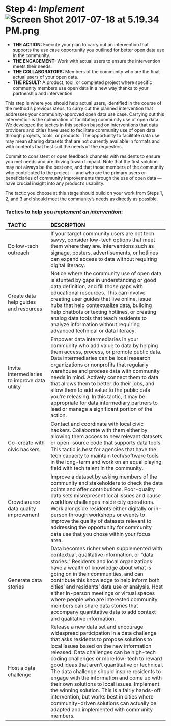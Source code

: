 # Step 4: _Implement_![](https://lh5.googleusercontent.com/_PEDfdxFsd38pbpiHWSQtBgOCJmqiZNVv-ACAEuhvviwjNKcOAg28RMzpdda7APfasWqEkBt0ii4xvu4oC_4vHgOdCI8s7q3ZyquZyKEZvX2Xp4O6oyWm7WZv6Jcd30xDb_dYdi7 "Screen Shot 2017-07-18 at 5.19.34 PM.png")

* **THE ACTION:** Execute your plan to carry out an intervention that supports the use case opportunity you outlined for better open data use in the community.
* **THE ENGAGEMENT:** Work with actual users to ensure the intervention meets their needs.
* **THE COLLABORATORS:** Members of the community who are the final, actual users of your open data.
* **THE RESULT:** A product, tool, or completed project where specific community members use open data in a new way thanks to your partnership and intervention.

This step is where you should help actual users, identified in the course of the method’s previous steps, to carry out the planned intervention that addresses your community-approved open data use case. Carrying out this intervention is the culmination of facilitating community use of open data. We developed the tactics in this section based on interventions that data providers and cities have used to facilitate community use of open data through projects, tools, or products. The opportunity to facilitate data use may mean sharing datasets that are not currently available in formats and with contents that best suit the needs of the requesters.

Commit to consistent or open feedback channels with residents to ensure you met needs and are driving toward impact. Note that the first solution may not always be the best one, and that those members of the community who contributed to the project — and who are the primary users or beneficiaries of community improvements through the use of open data — have crucial insight into any product’s usability.

The tactic you choose at this stage should build on your work from Steps 1, 2, and 3 and should meet the community’s needs as directly as possible.

### Tactics to help you _implement an intervention_:

| **TACTIC** | **DESCRIPTION** |
| :--- | :--- |
| Do low-tech outreach | If your target community users are not tech savvy, consider low-tech options that meet them where they are. Interventions such as signage, posters, advertisements, or hotlines can expand access to data without requiring digital literacy. |
| Create data help guides and resources | Notice where the community use of open data is stunted by gaps in understanding or good data definition, and fill those gaps with educational resources. This can involve creating user guides that live online, issue hubs that help contextualize data, building help chatbots or texting hotlines, or creating analog data tools that teach residents to analyze information without requiring advanced technical or data literacy. |
| Invite intermediaries to improve data utility | Empower data intermediaries in your community who add value to data by helping them access, process, or promote public data. Data intermediaries can be local research organizations or nonprofits that regularly warehouse and process data with community needs in mind. Actively connect them to data that allows them to better do their jobs, and allow them to add value to the public data you’re releasing. In this tactic, it may be appropriate for data intermediary partners to lead or manage a significant portion of the action. |
| Co-create with civic hackers | Contact and coordinate with local civic hackers. Collaborate with them either by allowing them access to new relevant datasets or open-source code that supports data tools. This tactic is best for agencies that have the tech capacity to maintain tech/software tools in the long-term and work on an equal playing field with tech talent in the community. |
| Crowdsource data quality improvement | Improve a dataset by asking members of the community and stakeholders to check the data points and offer contributions. Poor-quality data sets misrepresent local issues and cause workflow challenges inside city operations. Work alongside residents either digitally or in-person through workshops or events to improve the quality of datasets relevant to addressing the opportunity for community data use that you chose within your focus area. |
| Generate data stories | Data becomes richer when supplemented with contextual, qualitative information, or “data stories.” Residents and local organizations have a wealth of knowledge about what is going on in their communities, and can contribute this knowledge to help inform both cities’ and residents’ data use or analysis. Host either in-person meetings or virtual spaces where people who are interested community members can share data stories that accompany quantitative data to add context and qualitative information. |
| Host a data challenge | Release a new data set and encourage widespread participation in a data challenge that asks residents to propose solutions to local issues based on the new information released. Data challenges can be high-tech coding challenges or more low-tech to reward good ideas that aren’t quantitative or technical. The data challenge should inspire residents to engage with the information and come up with their own solutions to local issues. Implement the winning solution. This is a fairly hands-off intervention, but works best in cities where community-driven solutions can actually be adapted and implemented with community members. |



